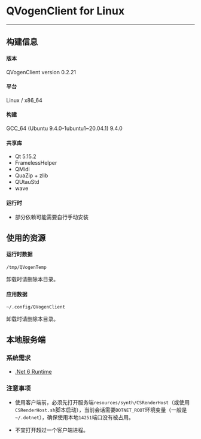# QVogenClient for Linux

---

## 构建信息

#### 版本
QVogenClient version 0.2.21


#### 平台
Linux / x86_64

#### 构建

GCC_64 (Ubuntu 9.4.0-1ubuntu1~20.04.1) 9.4.0

#### 共享库

+ Qt 5.15.2
+ FramelessHelper
+ QMidi
+ QuaZip + zlib
+ QUtauStd
+ wave

#### 运行时

+ 部分依赖可能需要自行手动安装

## 使用的资源

#### 运行时数据

````
/tmp/QVogenTemp
````

卸载时请删除本目录。

#### 应用数据
````
~/.config/QVogenClient
````

卸载时请删除本目录。

## 本地服务端

### 系统需求

+ [.Net 6 Runtime](https://docs.microsoft.com/zh-cn/dotnet/core/install/linux)

### 注意事项

+ 使用客户端前，必须先打开服务端`resources/synth/CSRenderHost`（或使用`CSRenderHost.sh`脚本启动），当前会话需要`DOTNET_ROOT`环境变量（一般是`~/.dotnet`），确保使用本地`14251`端口没有被占用。

+ 不宜打开超过一个客户端进程。